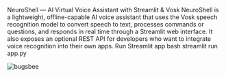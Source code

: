 NeuroShell — AI Virtual Voice Assistant with Streamlit & Vosk
NeuroShell is a lightweight, offline-capable AI voice assistant that uses the Vosk speech recognition model to convert speech to text, processes commands or questions, and responds in real time through a Streamlit web interface. It also exposes an optional REST API for developers who want to integrate voice recognition into their own apps.
Run Streamlit app
bash
streamlit run app.py

![bugsbee](https://github.com/user-attachments/assets/f3c6be1d-b76a-47a4-9dab-7a45d75e03f5)
